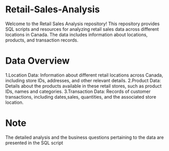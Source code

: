 # Retail-Sales-Analysis
Welcome to the Retail Sales Analysis repository! This repository provides SQL scripts and resources for analyzing retail sales data across different locations in Canada. The data includes information about locations, products, and transaction records.

# Data Overview
 1.Location Data: Information about different retail locations across Canada, including store IDs, addresses, and other relevant details.
 2.Product Data: Details about the products available in these retail stores, such as product IDs, names and categories.
 3.Transaction Data: Records of customer transactions, including dates,sales, quantities, and the associated store location.

# Note
  The detailed analysis and the business questions pertaining to the data are presented in the SQL script
